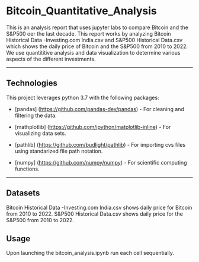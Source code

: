 # Bitcoin_Quantitative_Analysis
This is an analysis report that uses jupyter labs to compare Bitcoin and the S&P500 oer the last decade. This report works by analyzing Bitcoin Historical Data -Investing.com India.csv and S&P500 Historical Data.csv which shows the daily price of Bitcoin and the S&P500 from 2010 to 2022. We use quantititive analysis and data visualization to determine various aspects of the different investments.

---

## Technologies

This project leverages python 3.7 with the following packages:

* [pandas] (https://github.com/pandas-dev/pandas) - For cleaning and filtering the data.

* [mathplotlib] (https://github.com/ipython/matplotlib-inline) - For visualizing data sets.

* [pathlib] (https://github.com/budlight/pathlib) - For importing cvs files using standarized file path notation.

* [numpy] (https://github.com/numpy/numpy) - For scientific computing functions.

---

## Datasets

Bitcoin Historical Data -Investing.com India.csv shows daily price for Bitcoin from 2010 to 2022.
S&P500 Historical Data.csv shows daily price for the S&P500 from 2010 to 2022.

## Usage

Upon launching the bitcoin_analysis.ipynb run each cell sequentially.